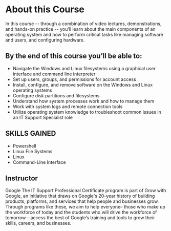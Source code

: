 # About this Course
In this course -- through a combination of video lectures, demonstrations, and hands-on practice -- you’ll learn about the main components of an operating system and how to perform critical tasks like managing software and users, and configuring hardware. 


## By the end of this course you’ll be able to:
* Navigate the Windows and Linux filesystems using a graphical user interface and command line interpreter
* Set up users, groups, and permissions for account access
* Install, configure, and remove software on the Windows and Linux operating systems
* Configure disk partitions and filesystems
* Understand how system processes work and how to manage them
* Work with system logs and remote connection tools
* Utilize operating system knowledge to troubleshoot common issues in an IT Support Specialist role



## SKILLS GAINED
* Powershell
* Linux File Systems
* Linux
* Command-Line Interface


## Instructor



Google
The IT Support Professional Certificate program is part of Grow with Google, an initiative that draws on Google's 20-year history of building products, platforms, and services that help people and businesses grow. Through programs like these, we aim to help everyone– those who make up the workforce of today and the students who will drive the workforce of tomorrow – access the best of Google’s training and tools to grow their skills, careers, and businesses.

